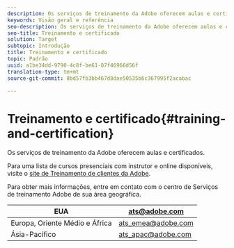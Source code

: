 ```yaml
---
description: Os serviços de treinamento da Adobe oferecem aulas e certificados.
keywords: Visão geral e referência
seo-description: Os serviços de treinamento da Adobe oferecem aulas e certificados.
seo-title: Treinamento e certificado
solution: Target
subtopic: Introdução
title: Treinamento e certificado
topic: Padrão
uuid: a1be34dd-9790-4c8f-be61-07f46966d56f
translation-type: tm+mt
source-git-commit: 8bd57fb3bb467d8dae50535b6c367995f2acabac

---
```



# Treinamento e certificado{#training-and-certification}

Os serviços de treinamento da Adobe oferecem aulas e certificados.

Para uma lista de cursos presenciais com instrutor e online disponíveis, visite o [site de Treinamento de clientes da Adobe](https://training.adobe.com/training/courses.html#solution=adobeTarget).

Para obter mais informações, entre em contato com o centro de Serviços de treinamento Adobe de sua área geográfica.

| EUA | [ats@adobe.com](mailto:ats@adobe.com) |
|---|---|
| Europa, Oriente Médio e África | [ats_emea@adobe.com](mailto:ats_emea@adobe.com) |
| Ásia-Pacífico | [ats_apac@adobe.com](mailto:ats_apac@adobe.com) |

